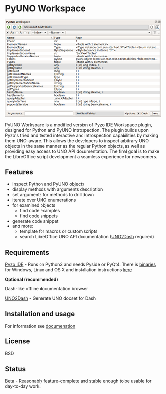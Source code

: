# PyUNO Workspace

<p align="center">
    <img src="/images/workspace.png">
</p>


PyUNO Workspace is a modified version of Pyzo IDE Workspace plugin, designed for Python and PyUNO introspection. The plugin builds upon Pyzo's tried and tested interactive and introspection capabilities by making them UNO-aware. This allows the developers to inspect arbitrary UNO objects in the same manner as the regular Python objects, as well as providing easy access to UNO API documentation. The final goal is to make the LibreOffice script development a seamless experience for newcomers.  

## Features

* inspect Python and PyUNO objects
* display methods with arguments description
* set arguments for methods to drill down
* iterate over UNO enumerations
* for examined objects
  * find code examples
  * find code snippets
* generate code snippet
* and more:
  * template for macros or custom scripts
  * search LibreOffice UNO API documentation ([UNO2Dash](https://github.com/kelsa-pi/UNO2Dash) required)
  

## Requirements

[Pyzo IDE](https://github.com/pyzo/pyzo) - Runs on Python3 and needs Pyside or PyQt4. There is [binaries](http://www.pyzo.org/start.html) for Windows, Linux and OS X and installation instructions [here](http://www.pyzo.org/install.html#install) 

**Optional (recommended)**

Dash-like offline documentation browser

[UNO2Dash](https://github.com/kelsa-pi/UNO2Dash) - Generate UNO docset for Dash 


## Installation and usage

For information see [documenation](https://github.com/kelsa-pi/PyUNO_Workspace/wiki) 

## License
BSD

## Status
Beta - Reasonably feature-complete and stable enough to be usable for day-to-day work.

